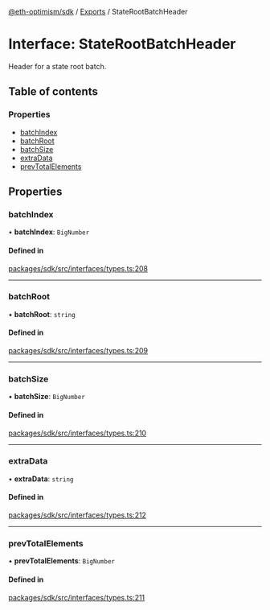 [@eth-optimism/sdk](../README.md) / [Exports](../modules.md) / StateRootBatchHeader

# Interface: StateRootBatchHeader

Header for a state root batch.

## Table of contents

### Properties

- [batchIndex](StateRootBatchHeader.md#batchindex)
- [batchRoot](StateRootBatchHeader.md#batchroot)
- [batchSize](StateRootBatchHeader.md#batchsize)
- [extraData](StateRootBatchHeader.md#extradata)
- [prevTotalElements](StateRootBatchHeader.md#prevtotalelements)

## Properties

### batchIndex

• **batchIndex**: `BigNumber`

#### Defined in

[packages/sdk/src/interfaces/types.ts:208](https://github.com/ethereum-optimism/optimism/blob/develop/packages/sdk/src/interfaces/types.ts#L208)

___

### batchRoot

• **batchRoot**: `string`

#### Defined in

[packages/sdk/src/interfaces/types.ts:209](https://github.com/ethereum-optimism/optimism/blob/develop/packages/sdk/src/interfaces/types.ts#L209)

___

### batchSize

• **batchSize**: `BigNumber`

#### Defined in

[packages/sdk/src/interfaces/types.ts:210](https://github.com/ethereum-optimism/optimism/blob/develop/packages/sdk/src/interfaces/types.ts#L210)

___

### extraData

• **extraData**: `string`

#### Defined in

[packages/sdk/src/interfaces/types.ts:212](https://github.com/ethereum-optimism/optimism/blob/develop/packages/sdk/src/interfaces/types.ts#L212)

___

### prevTotalElements

• **prevTotalElements**: `BigNumber`

#### Defined in

[packages/sdk/src/interfaces/types.ts:211](https://github.com/ethereum-optimism/optimism/blob/develop/packages/sdk/src/interfaces/types.ts#L211)
